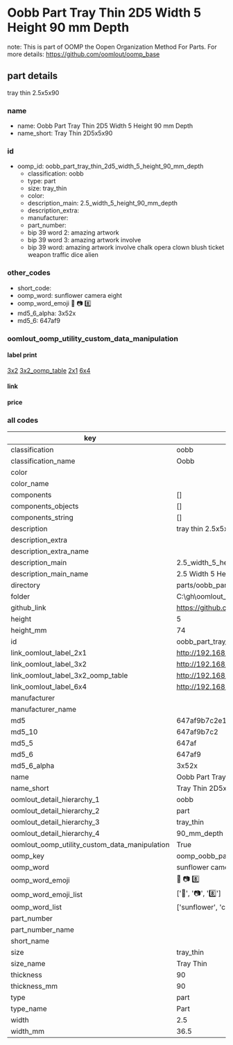 # Oobb Part Tray Thin 2D5 Width 5 Height 90 mm Depth  

note: This is part of OOMP the Oopen Organization Method For Parts. For more details: https://github.com/oomlout/oomp_base

##  part details
  



tray thin 2.5x5x90



### name
* name: Oobb Part Tray Thin 2D5 Width 5 Height 90 mm Depth
* name_short: Tray Thin 2D5x5x90 
### id
* oomp_id: oobb_part_tray_thin_2d5_width_5_height_90_mm_depth
  * classification: oobb
  * type: part
  * size: tray_thin
  * color: 
  * description_main: 2.5_width_5_height_90_mm_depth
  * description_extra: 
  * manufacturer: 
  * part_number: 
  * bip 39 word 2: amazing artwork
  * bip 39 word 3: amazing artwork involve
  * bip 39 word: amazing artwork involve chalk opera clown blush ticket weapon traffic dice alien

### other_codes
* short_code: 
* oomp_word: sunflower camera eight
* oomp_word_emoji :sunflower: :camera: :eight:
* md5_6_alpha: 3x52x
* md5_6: 647af9






### oomlout_oomp_utility_custom_data_manipulation
#### label print
[3x2](http://192.168.1.245:1112/?label=oomp%203x52x)
[3x2_oomp_table](http://192.168.1.108:1112/?label=oomp%203x52x)
[2x1](http://192.168.1.242:1112/?label=oomp%203x52x)
[6x4](http://192.168.1.55:1112/?label=oomp%203x52x)    

#### link

                              

#### price







### all codes 
| key | value |  
| --- | --- |  
| classification | oobb |  
| classification_name | Oobb |  
| color |  |  
| color_name |  |  
| components | [] |  
| components_objects | [] |  
| components_string | [] |  
| description | tray thin 2.5x5x90 |  
| description_extra |  |  
| description_extra_name |  |  
| description_main | 2.5_width_5_height_90_mm_depth |  
| description_main_name | 2.5 Width 5 Height 90 mm Depth |  
| directory | parts/oobb_part_tray_thin_2d5_width_5_height_90_mm_depth |  
| folder | C:\gh\oomlout_oobb_version_4_generated_parts\parts\oobb_part_tray_thin_2d5_width_5_height_90_mm_depth |  
| github_link | https://github.com/oomlout/oomlout_oomp_part_src/tree/main/parts/oobb_part_tray_thin_2d5_width_5_height_90_mm_depth |  
| height | 5 |  
| height_mm | 74 |  
| id | oobb_part_tray_thin_2d5_width_5_height_90_mm_depth |  
| link_oomlout_label_2x1 | http://192.168.1.242:1112/?label=oomp%203x52x |  
| link_oomlout_label_3x2 | http://192.168.1.245:1112/?label=oomp%203x52x |  
| link_oomlout_label_3x2_oomp_table | http://192.168.1.108:1112/?label=oomp%203x52x |  
| link_oomlout_label_6x4 | http://192.168.1.55:1112/?label=oomp%203x52x |  
| manufacturer |  |  
| manufacturer_name |  |  
| md5 | 647af9b7c2e1a310b04da25eec43483e |  
| md5_10 | 647af9b7c2 |  
| md5_5 | 647af |  
| md5_6 | 647af9 |  
| md5_6_alpha | 3x52x |  
| name | Oobb Part Tray Thin 2D5 Width 5 Height 90 mm Depth |  
| name_short | Tray Thin 2D5x5x90  |  
| oomlout_detail_hierarchy_1 | oobb |  
| oomlout_detail_hierarchy_2 | part |  
| oomlout_detail_hierarchy_3 | tray_thin |  
| oomlout_detail_hierarchy_4 | 90_mm_depth |  
| oomlout_oomp_utility_custom_data_manipulation | True |  
| oomp_key | oomp_oobb_part_tray_thin_2d5_width_5_height_90_mm_depth |  
| oomp_word | sunflower camera eight |  
| oomp_word_emoji | :sunflower: :camera: :eight: |  
| oomp_word_emoji_list | [':sunflower:', ':camera:', ':eight:'] |  
| oomp_word_list | ['sunflower', 'camera', 'eight'] |  
| part_number |  |  
| part_number_name |  |  
| short_name |  |  
| size | tray_thin |  
| size_name | Tray Thin |  
| thickness | 90 |  
| thickness_mm | 90 |  
| type | part |  
| type_name | Part |  
| width | 2.5 |  
| width_mm | 36.5 |  
